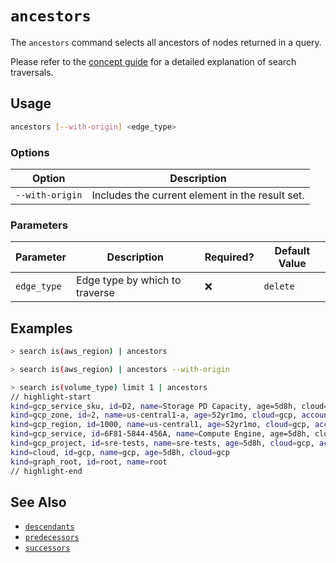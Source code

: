 # `ancestors`

The `ancestors` command selects all ancestors of nodes returned in a query.

Please refer to the [concept guide](../../concepts/search/traversals.md#by-depth) for a detailed explanation of search traversals.

## Usage

```bash
ancestors [--with-origin] <edge_type>
```

### Options

| Option          | Description                                     |
| --------------- | ----------------------------------------------- |
| `--with-origin` | Includes the current element in the result set. |

### Parameters

| Parameter   | Description                    | Required? | Default Value |
| ----------- | ------------------------------ | --------- | ------------- |
| `edge_type` | Edge type by which to traverse | ❌        | `delete`      |

## Examples

```bash title="Equivalent to query is(aws_region) <-[1:]-"
> search is(aws_region) | ancestors
```

```bash title="Equivalent to query is(aws_region) <-[0:]-"
> search is(aws_region) | ancestors --with-origin
```

```bash
> search is(volume_type) limit 1 | ancestors
// highlight-start
kind=gcp_service_sku, id=D2, name=Storage PD Capacity, age=5d8h, cloud=gcp, account=sre
kind=gcp_zone, id=2, name=us-central1-a, age=52yr1mo, cloud=gcp, account=sre, region=us-central1, zone=us-central1-a
kind=gcp_region, id=1000, name=us-central1, age=52yr1mo, cloud=gcp, account=sre, region=us-central1
kind=gcp_service, id=6F81-5844-456A, name=Compute Engine, age=5d8h, cloud=gcp, account=sre
kind=gcp_project, id=sre-tests, name=sre-tests, age=5d8h, cloud=gcp, account=sre
kind=cloud, id=gcp, name=gcp, age=5d8h, cloud=gcp
kind=graph_root, id=root, name=root
// highlight-end
```

## See Also

- [`descendants`](./descendants.md)
- [`predecessors`](./predecessors.md)
- [`successors`](./successors.md)
